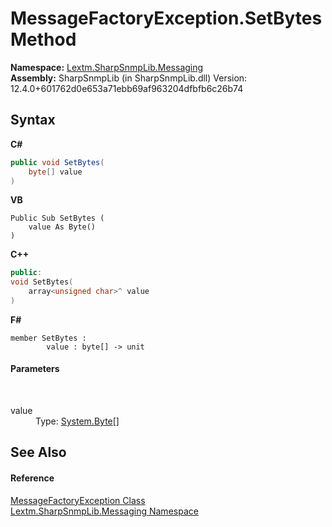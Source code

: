# MessageFactoryException.SetBytes Method 
 

**Namespace:**&nbsp;<a href="N_Lextm_SharpSnmpLib_Messaging">Lextm.SharpSnmpLib.Messaging</a><br />**Assembly:**&nbsp;SharpSnmpLib (in SharpSnmpLib.dll) Version: 12.4.0+601762d0e653a71ebb69af963204dfbfb6c26b74

## Syntax

**C#**<br />
``` C#
public void SetBytes(
	byte[] value
)
```

**VB**<br />
``` VB
Public Sub SetBytes ( 
	value As Byte()
)
```

**C++**<br />
``` C++
public:
void SetBytes(
	array<unsigned char>^ value
)
```

**F#**<br />
``` F#
member SetBytes : 
        value : byte[] -> unit 

```


#### Parameters
&nbsp;<dl><dt>value</dt><dd>Type: <a href="https://docs.microsoft.com/dotnet/api/system.byte" target="_blank" rel="noopener noreferrer">System.Byte</a>[]<br /></dd></dl>

## See Also


#### Reference
<a href="T_Lextm_SharpSnmpLib_Messaging_MessageFactoryException">MessageFactoryException Class</a><br /><a href="N_Lextm_SharpSnmpLib_Messaging">Lextm.SharpSnmpLib.Messaging Namespace</a><br />